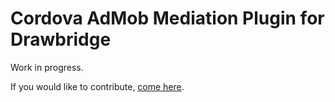 # Cordova AdMob Mediation Plugin for Drawbridge

Work in progress.

If you would like to contribute, [come here](https://github.com/rehy/cordova-admob-mediation).
